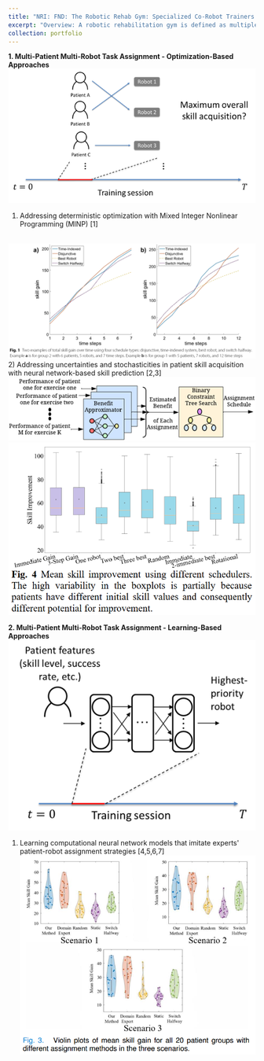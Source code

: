 ```yaml
---
title: "NRI: FND: The Robotic Rehab Gym: Specialized Co-Robot Trainers Working with Multiple Human Trainees for Optimal Learning Outcomes, sponsored by NSF, 2020-2025"
excerpt: "Overview: A robotic rehabilitation gym is defined as multiple patients training with multiple robots or passive sensorized devices in a group setting. Recent work with such gyms has shown positive rehabilitation outcomes; furthermore, such gyms allow a single therapist to supervise more than one patient, increasing cost-effectiveness. To allow more effective multipatient supervision in future robotic rehabilitation gyms, this project investigates automated systems that can dynamically assign patients to different robots within a session in order to optimize group rehabilitation outcome. <br/><img src='/images/robotic_gym_overview.png'>"
collection: portfolio
---
```


<b>1. Multi-Patient Multi-Robot Task Assignment - Optimization-Based Approaches</b><br/>
<img src='/images/robotic_gym_optimization.png'><br/>
   1) Addressing deterministic optimization with Mixed Integer Nonlinear Programming (MINP) [1]<br/>
   <br/>
   <img src='/images/robotic_gym_deterministic.bmp'><br/>
   2) Addressing uncertainties and stochasticities in patient skill acquisition with neural network-based skill prediction [2,3]<br/>
   <img src='/images/robotic_gym_stochastic.png'><br/>
   <img src='/images/robotic_gym_stochastic2.bmp'><br/>
   
<b>2. Multi-Patient Multi-Robot Task Assignment - Learning-Based Approaches</b><br/>
<img src='/images/robotic_gym_learning.png'><br/>
   1) Learning computational neural network models that imitate experts' patient-robot assignment strategies [4,5,6,7]
   <img src='/images/robotic_gym_learning2.png'><br/>
